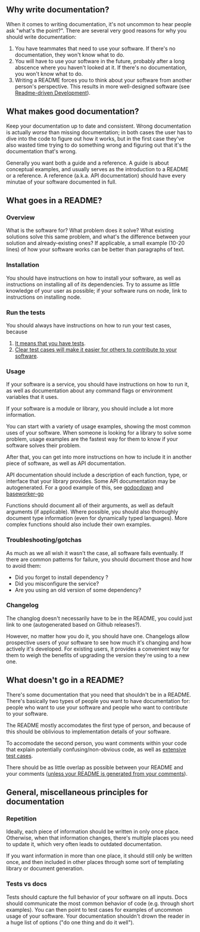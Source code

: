 ## Why write documentation?

When it comes to writing documentation, it's not uncommon to hear people ask "what's the point?".
There are several very good reasons for why you should write documentation:
  1. You have teammates that need to use your software. If there's no documentation, they won't know what to do.
  2. You will have to use your software in the future, probably after a long abscence where you haven't looked at it. If there's no documentation, you won't know what to do.
  3. Writing a README forces you to think about your software from another person's perspective. This results in more well-designed software (see [Readme-driven Development](http://tom.preston-werner.com/2010/08/23/readme-driven-development.html)).

## What makes good documentation?

Keep your documentation up to date and consistent.
Wrong documentation is actually *worse* than missing documentation;
in both cases the user has to dive into the code to figure out how it works, but in the first case they've also wasted time trying to do something wrong and figuring out that it's the documentation that's wrong.

Generally you want both a guide and a reference.
A guide is about conceptual examples, and usually serves as the introduction to a README or a reference.
A reference (a.k.a. API documentation) should have every minutae of your software documented in full.

## What goes in a README?

### Overview

What is the software for? What problem does it solve?
What existing solutions solve this same problem, and what's the difference between your solution and already-existing ones?
If applicable, a small example (10-20 lines) of how your software works can be better than paragraphs of text.

### Installation

You should have instructions on how to install your software, as well as instructions on installing all of its dependencies.
Try to assume as little knowledge of your user as possible;
if your software runs on node, link to instructions on installing node.

### Run the tests

You should always have instructions on how to run your test cases, because
  1. [It means that you have tests](https://github.com/Clever/dev-handbook/blob/master/testing.md).
  2. [Clear test cases will make it easier for others to contribute to your software](https://github.com/Clever/dev-handbook/blob/master/testing.md).

### Usage

If your software is a service, you should have instructions on how to run it, as well as documentation about any command flags or environment variables that it uses.

If your software is a module or library, you should include a lot more information.

You can start with a variety of usage examples, showing the most common uses of your software.
When someone is looking for a library to solve some problem, usage examples are the fastest way for them to know if your software solves their problem.

After that, you can get into more instructions on how to include it in another piece of software, as well as API documentation.

API documentation should include a description of each function, type, or interface that your library provides.
Some API documentation may be autogenerated.
For a good example of this, see [godocdown](https://github.com/robertkrimen/godocdown) and [baseworker-go](https://github.com/Clever/baseworker-go/blob/master/README.md)

Functions should document all of their arguments, as well as default arguments (if applicable).
Where possible, you should also thoroughly document type information (even for dynamically typed languages).
More complex functions should also include their own examples.

### Troubleshooting/gotchas

As much as we all wish it wasn't the case, all software fails eventually.
If there are common patterns for failure, you should document those and how to avoid them:
  * Did you forget to install dependency **<x>**?
  * Did you misconfigure the service?
  * Are you using an old version of some dependency?

### Changelog

The changlog doesn't necessarily have to be in the README, you could just link to one (autogenerated based on Github releases?).

However, no matter how you do it, you should have one.
Changelogs allow prospective users of your software to see how much it's changing and how actively it's developed.
For existing users, it provides a convenient way for them to weigh the benefits of upgrading the version they're using to a new one.

## What doesn't go in a README?

There's some documentation that you need that shouldn't be in a README.
There's basically two types of people you want to have documentation for: people who want to use your software and people who want to contribute to your software.

The README mostly accomodates the first type of person, and because of this should be oblivious to implementation details of your software.

To accomodate the second person, you want comments within your code that explain potentially confusing/non-obvious code, as well as [extensive test cases](https://github.com/Clever/dev-handbook/blob/master/testing.md).

There should be as little overlap as possible between your README and your comments ([unless your README is generated from your comments](https://github.com/robertkrimen/godocdown)).

## General, miscellaneous principles for documentation

### Repetition

Ideally, each piece of information should be written in only once place.
Otherwise, when that information changes, there's multiple places you need to update it, which very often leads to outdated documentation.

If you want information in more than one place, it should still only be written once, and then included in other places through some sort of templating library or document generation.

### Tests vs docs

Tests should capture the full behavior of your software on all inputs.
Docs should communicate the most common behavior of code (e.g. through short examples).
You can then point to test cases for examples of uncommon usage of your software.
Your documentation shouldn't drown the reader in a huge list of options ("do one thing and do it well").
